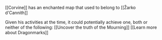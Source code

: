 
[[Corvine]] has an enchanted map that used to belong to [[Žarko d'Cannith]]

Given his activities at the time, it could potentially achieve one, both or neither of the following:
	[[Uncover the truth of the Mourning]]
	[[Learn more about Dragonmarks]]
	